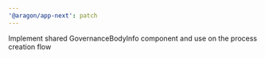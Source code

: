 ```yaml
---
'@aragon/app-next': patch
---
```


Implement shared GovernanceBodyInfo component and use on the process creation flow
